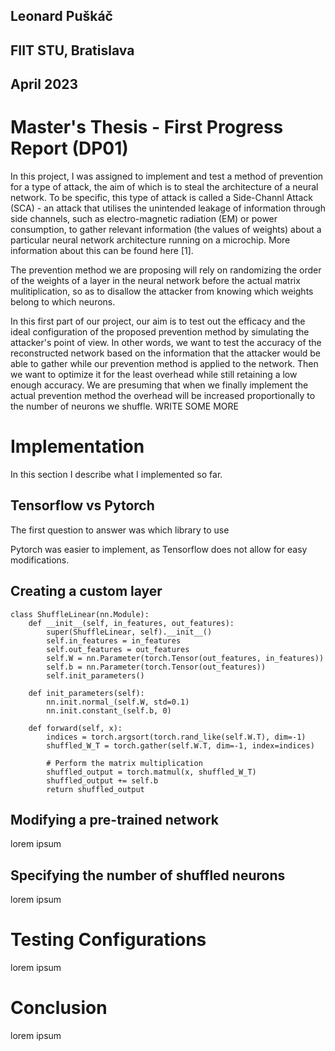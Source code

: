 ## Leonard Puškáč
## FIIT STU, Bratislava
## April 2023

# Master's Thesis -  First Progress Report (DP01) 

In this project, I was assigned to implement and test a method of prevention for a type of attack, the aim of which is to steal the architecture of a neural network. To be specific, this type of attack is called a Side-Channl Attack (SCA) - an attack that utilises the unintended leakage of information through side channels, such as electro-magnetic radiation (EM) or power consumption, to gather relevant information (the values of weights) about a particular neural network architecture running on a microchip. More information about this can be found here [1].

The prevention method we are proposing will rely on randomizing the order of the weights of a layer in the neural network before the actual matrix mulitiplication, so as to disallow the attacker from knowing which weights belong to which neurons. 

In this first part of our project, our aim is to test out the efficacy and the ideal configuration of the proposed prevention method by simulating the attacker's point of view. In other words, we want to test the accuracy of the reconstructed network based on the information that the attacker would be able to gather while our prevention method is applied to the network. Then we want to optimize it for the least overhead while still retaining a low enough accuracy. We are presuming that when we finally implement the actual prevention method the overhead will be increased proportionally to the number of neurons we shuffle. 
WRITE SOME MORE

# Implementation

In this section I describe what I implemented so far.



## Tensorflow vs Pytorch

The first question to answer was which library to use 

Pytorch was easier to implement, as Tensorflow does not allow for easy modifications.

## Creating a custom layer

```
class ShuffleLinear(nn.Module):
    def __init__(self, in_features, out_features):
        super(ShuffleLinear, self).__init__()
        self.in_features = in_features
        self.out_features = out_features
        self.W = nn.Parameter(torch.Tensor(out_features, in_features))
        self.b = nn.Parameter(torch.Tensor(out_features))
        self.init_parameters()

    def init_parameters(self):
        nn.init.normal_(self.W, std=0.1)
        nn.init.constant_(self.b, 0)

    def forward(self, x):
        indices = torch.argsort(torch.rand_like(self.W.T), dim=-1)
        shuffled_W_T = torch.gather(self.W.T, dim=-1, index=indices)

        # Perform the matrix multiplication
        shuffled_output = torch.matmul(x, shuffled_W_T)
        shuffled_output += self.b
        return shuffled_output
```

## Modifying a pre-trained network

lorem ipsum

## Specifying the number of shuffled neurons

lorem ipsum

# Testing Configurations

lorem ipsum

# Conclusion

lorem ipsum
